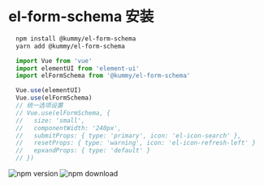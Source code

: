 
# el-form-schema 安装

```bash
  npm install @kummy/el-form-schema
  yarn add @kummy/el-form-schema
```

```js
  import Vue from 'vue'
  import elementUI from 'element-ui'
  import elFormSchema from '@kummy/el-form-schema'

  Vue.use(elementUI)
  Vue.use(elFormSchema)
  // 统一选项设置
  // Vue.use(elFormSchema, { 
  //   size: 'small', 
  //   componentWidth: '240px',
  //   submitProps: { type: 'primary', icon: 'el-icon-search' },
  //   resetProps: { type: 'warning', icon: 'el-icon-refresh-left' }
  //   epxandProps: { type: 'default' }
  // })
```

<img src="https://img.shields.io/npm/v/@kummy/el-form-schema.svg?style=flat" alt="npm version" />
<img src="https://img.shields.io/npm/dt/@kummy/el-form-schema.svg?style=flat&color=63ba83" alt="npm download" />


